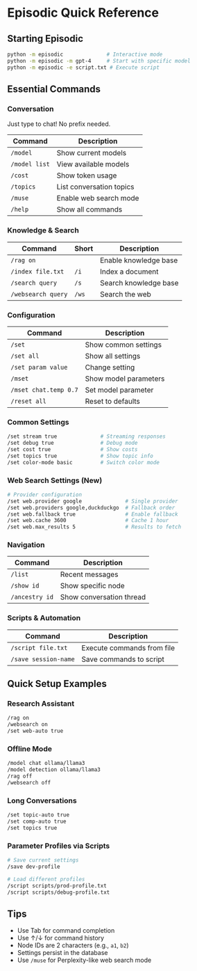 # Episodic Quick Reference

## Starting Episodic
```bash
python -m episodic              # Interactive mode
python -m episodic -m gpt-4     # Start with specific model
python -m episodic -e script.txt # Execute script
```

## Essential Commands

### Conversation
Just type to chat! No prefix needed.

| Command | Description |
|---------|-------------|
| `/model` | Show current models |
| `/model list` | View available models |
| `/cost` | Show token usage |
| `/topics` | List conversation topics |
| `/muse` | Enable web search mode |
| `/help` | Show all commands |

### Knowledge & Search
| Command | Short | Description |
|---------|-------|-------------|
| `/rag on` | | Enable knowledge base |
| `/index file.txt` | `/i` | Index a document |
| `/search query` | `/s` | Search knowledge base |
| `/websearch query` | `/ws` | Search the web |

### Configuration
| Command | Description |
|---------|-------------|
| `/set` | Show common settings |
| `/set all` | Show all settings |
| `/set param value` | Change setting |
| `/mset` | Show model parameters |
| `/mset chat.temp 0.7` | Set model parameter |
| `/reset all` | Reset to defaults |

### Common Settings
```bash
/set stream true              # Streaming responses
/set debug true               # Debug mode
/set cost true                # Show costs
/set topics true              # Show topic info
/set color-mode basic         # Switch color mode
```

### Web Search Settings (New)
```bash
# Provider configuration
/set web.provider google              # Single provider
/set web.providers google,duckduckgo  # Fallback order
/set web.fallback true                # Enable fallback
/set web.cache 3600                   # Cache 1 hour
/set web.max_results 5                # Results to fetch
```

### Navigation
| Command | Description |
|---------|-------------|
| `/list` | Recent messages |
| `/show id` | Show specific node |
| `/ancestry id` | Show conversation thread |

### Scripts & Automation
| Command | Description |
|---------|-------------|
| `/script file.txt` | Execute commands from file |
| `/save session-name` | Save commands to script |

## Quick Setup Examples

### Research Assistant
```bash
/rag on
/websearch on
/set web-auto true
```

### Offline Mode
```bash
/model chat ollama/llama3
/model detection ollama/llama3
/rag off
/websearch off
```

### Long Conversations
```bash
/set topic-auto true
/set comp-auto true
/set topics true
```

### Parameter Profiles via Scripts
```bash
# Save current settings
/save dev-profile

# Load different profiles
/script scripts/prod-profile.txt
/script scripts/debug-profile.txt
```

## Tips
- Use Tab for command completion
- Use ↑/↓ for command history
- Node IDs are 2 characters (e.g., `a1`, `b2`)
- Settings persist in the database
- Use `/muse` for Perplexity-like web search mode